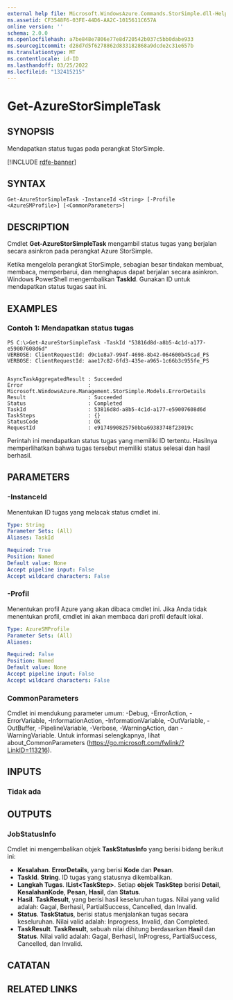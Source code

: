 ```yaml
---
external help file: Microsoft.WindowsAzure.Commands.StorSimple.dll-Help.xml
ms.assetid: CF3548F6-03FE-44D6-AA2C-1015611C657A
online version: ''
schema: 2.0.0
ms.openlocfilehash: a7be848e7806e77e8d720542b037c5bb0dabe933
ms.sourcegitcommit: d28d7d5f6278862d833182868a9dcde2c31e657b
ms.translationtype: MT
ms.contentlocale: id-ID
ms.lasthandoff: 03/25/2022
ms.locfileid: "132415215"
---
```

# Get-AzureStorSimpleTask

## SYNOPSIS
Mendapatkan status tugas pada perangkat StorSimple.

[!INCLUDE [rdfe-banner](../../includes/rdfe-banner.md)]

## SYNTAX

```
Get-AzureStorSimpleTask -InstanceId <String> [-Profile <AzureSMProfile>] [<CommonParameters>]
```

## DESCRIPTION
Cmdlet **Get-AzureStorSimpleTask** mengambil status tugas yang berjalan secara asinkron pada perangkat Azure StorSimple.

Ketika mengelola perangkat StorSimple, sebagian besar tindakan membuat, membaca, memperbarui, dan menghapus dapat berjalan secara asinkron.
Windows PowerShell mengembalikan **TaskId**.
Gunakan ID untuk mendapatkan status tugas saat ini.

## EXAMPLES

### Contoh 1: Mendapatkan status tugas
```
PS C:\>Get-AzureStorSimpleTask -TaskId "53816d8d-a8b5-4c1d-a177-e59007608d6d"
VERBOSE: ClientRequestId: d9c1e8a7-994f-4698-8b42-064600b45cad_PS
VERBOSE: ClientRequestId: aae17c82-6fd3-435e-a965-1c66b3c955fe_PS


AsyncTaskAggregatedResult : Succeeded
Error                     : Microsoft.WindowsAzure.Management.StorSimple.Models.ErrorDetails
Result                    : Succeeded
Status                    : Completed
TaskId                    : 53816d8d-a8b5-4c1d-a177-e59007608d6d
TaskSteps                 : {}
StatusCode                : OK
RequestId                 : e9174990825750bba69383748f23019c
```

Perintah ini mendapatkan status tugas yang memiliki ID tertentu.
Hasilnya memperlihatkan bahwa tugas tersebut memiliki status selesai dan hasil berhasil.

## PARAMETERS

### -InstanceId
Menentukan ID tugas yang melacak status cmdlet ini.

```yaml
Type: String
Parameter Sets: (All)
Aliases: TaskId

Required: True
Position: Named
Default value: None
Accept pipeline input: False
Accept wildcard characters: False
```

### -Profil
Menentukan profil Azure yang akan dibaca cmdlet ini.
Jika Anda tidak menentukan profil, cmdlet ini akan membaca dari profil default lokal.

```yaml
Type: AzureSMProfile
Parameter Sets: (All)
Aliases: 

Required: False
Position: Named
Default value: None
Accept pipeline input: False
Accept wildcard characters: False
```

### CommonParameters
Cmdlet ini mendukung parameter umum: -Debug, -ErrorAction, -ErrorVariable, -InformationAction, -InformationVariable, -OutVariable, -OutBuffer, -PipelineVariable, -Verbose, -WarningAction, dan -WarningVariable. Untuk informasi selengkapnya, lihat about_CommonParameters (https://go.microsoft.com/fwlink/?LinkID=113216).

## INPUTS

### Tidak ada

## OUTPUTS

### JobStatusInfo
Cmdlet ini mengembalikan objek **TaskStatusInfo** yang berisi bidang berikut ini: 

- **Kesalahan**.
**ErrorDetails**, yang berisi **Kode** dan **Pesan**.
- **TaskId**.
**String**.
ID tugas yang statusnya dikembalikan.
- **Langkah Tugas**.
**IList\<TaskStep\>**.
Setiap **objek TaskStep** berisi **Detail**, **KesalahanKode**, **Pesan**, **Hasil**, dan **Status**.
- **Hasil**.
**TaskResult**, yang berisi hasil keseluruhan tugas.
Nilai yang valid adalah: Gagal, Berhasil, PartialSuccess, Cancelled, dan Invalid.
- **Status**.
**TaskStatus**, berisi status menjalankan tugas secara keseluruhan.
Nilai valid adalah: Inprogress, Invalid, dan Completed.
- **TaskResult**.
**TaskResult**, sebuah nilai dihitung berdasarkan **Hasil** dan **Status**.
Nilai valid adalah: Gagal, Berhasil, InProgress, PartialSuccess, Cancelled, dan Invalid.

## CATATAN

## RELATED LINKS

